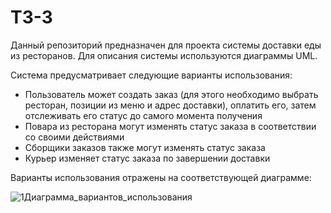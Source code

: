 # ТЗ-3
Данный репозиторий предназначен для проекта системы доставки еды из ресторанов. Для описания системы используются диаграммы UML.


Система предусматривает следующие варианты использования:
- Пользователь может создать заказ (для этого необходимо выбрать ресторан, позиции из меню и адрес доставки), оплатить его, затем отслеживать его статус до самого момента получения
- Повара из ресторана могут изменять статус заказа в соответствии со своими действиями
- Сборщики заказов также могут изменять статус заказа
- Курьер изменяет статус заказа по завершении доставки
  
Варианты использования отражены на соответствующей диаграмме:

![1Диаграмма_вариантов_использования](https://github.com/general-suluguni/TZ-3/assets/167622542/b23e0419-c30d-4660-b632-1c55fb1f619d)
